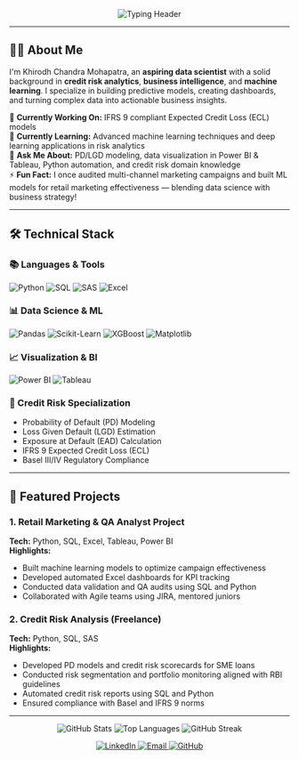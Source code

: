 <div align="center">
  <img src="https://readme-typing-svg.demolab.com?font=Fira+Code&pause=1000&color=54E5FF&center=true&vCenter=true&width=435&lines=Khirodh+Chandra+Mohapatra;Data+Science+%7C+Credit+Risk+%7C+BI;Python+%7C+SQL+%7C+Power+BI+%7C+Tableau;Machine+Learning+%7C+Risk+Modeling" alt="Typing Header" />
</div>

---

## 👨‍💻 **About Me**
I'm Khirodh Chandra Mohapatra, an **aspiring data scientist** with a solid background in **credit risk analytics**, **business intelligence**, and **machine learning**. I specialize in building predictive models, creating dashboards, and turning complex data into actionable business insights.

🔭 **Currently Working On:** IFRS 9 compliant Expected Credit Loss (ECL) models  
🌱 **Currently Learning:** Advanced machine learning techniques and deep learning applications in risk analytics  
💬 **Ask Me About:** PD/LGD modeling, data visualization in Power BI & Tableau, Python automation, and credit risk domain knowledge  
⚡ **Fun Fact:** I once audited multi-channel marketing campaigns and built ML models for retail marketing effectiveness — blending data science with business strategy!

---

## 🛠 **Technical Stack**

### 📚 Languages & Tools
<p>
  <img alt="Python" src="https://img.shields.io/badge/Python-3776AB?logo=python&logoColor=white&style=for-the-badge">
  <img alt="SQL" src="https://img.shields.io/badge/SQL-4479A1?logo=microsoftsqlserver&logoColor=white&style=for-the-badge">
  <img alt="SAS" src="https://img.shields.io/badge/SAS-FF9E0F?logo=sas&logoColor=white&style=for-the-badge">
  <img alt="Excel" src="https://img.shields.io/badge/Excel-217346?logo=microsoftexcel&logoColor=white&style=for-the-badge">
</p>

### 📊 Data Science & ML
<p>
  <img alt="Pandas" src="https://img.shields.io/badge/Pandas-150458?logo=pandas&logoColor=white&style=for-the-badge">
  <img alt="Scikit-Learn" src="https://img.shields.io/badge/Scikit_Learn-F7931E?logo=scikit-learn&logoColor=white&style=for-the-badge">
  <img alt="XGBoost" src="https://img.shields.io/badge/XGBoost-3776AB?logo=xgboost&logoColor=white&style=for-the-badge">
  <img alt="Matplotlib" src="https://img.shields.io/badge/Matplotlib-11557C?logo=python&logoColor=white&style=for-the-badge">
</p>

### 📈 Visualization & BI
<p>
  <img alt="Power BI" src="https://img.shields.io/badge/Power_BI-F2C811?logo=powerbi&logoColor=black&style=for-the-badge">
  <img alt="Tableau" src="https://img.shields.io/badge/Tableau-E97627?logo=tableau&logoColor=white&style=for-the-badge">
</p>

### 🏦 Credit Risk Specialization
- Probability of Default (PD) Modeling  
- Loss Given Default (LGD) Estimation  
- Exposure at Default (EAD) Calculation  
- IFRS 9 Expected Credit Loss (ECL)  
- Basel III/IV Regulatory Compliance  

---

## 🚀 **Featured Projects**

### 1. Retail Marketing & QA Analyst Project  
**Tech:** Python, SQL, Excel, Tableau, Power BI  
**Highlights:**  
- Built machine learning models to optimize campaign effectiveness  
- Developed automated Excel dashboards for KPI tracking  
- Conducted data validation and QA audits using SQL and Python  
- Collaborated with Agile teams using JIRA, mentored juniors

### 2. Credit Risk Analysis (Freelance)  
**Tech:** Python, SQL, SAS  
**Highlights:**  
- Developed PD models and credit risk scorecards for SME loans  
- Conducted risk segmentation and portfolio monitoring aligned with RBI guidelines  
- Automated credit risk reports using SQL and Python  
- Ensured compliance with Basel and IFRS 9 norms


---

<div align="center">
  <img src="https://github-readme-stats.vercel.app/api?username=KHIRODH06&show_icons=true&theme=algolia" alt="GitHub Stats" />
  <img src="https://github-readme-stats.vercel.app/api/top-langs/?username=KHIRODH06&layout=compact&theme=algolia" alt="Top Languages" />
  <img src="https://streak-stats.demolab.com/?user=KHIRODH06&theme=algolia" alt="GitHub Streak" />
</div>

<p align="center">
  <a href="https://www.linkedin.com/in/khirodh-chandra-mohapatra-882019120/" target="_blank" rel="noopener noreferrer">
    <img alt="LinkedIn" src="https://img.shields.io/badge/LinkedIn-0077B5?logo=linkedin&logoColor=white&style=for-the-badge">
  </a>
  <a href="mailto:khirodh06@gmail.com">
    <img alt="Email" src="https://img.shields.io/badge/Email-D14836?logo=gmail&logoColor=white&style=for-the-badge">
  </a>
  <a href="https://github.com/KHIRODH06" target="_blank" rel="noopener noreferrer">
    <img alt="GitHub" src="https://img.shields.io/badge/GitHub-181717?logo=github&logoColor=white&style=for-the-badge">
  </a>
</p>
